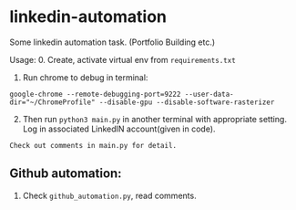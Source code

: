 # linkedin-automation
Some linkedin automation task. (Portfolio Building etc.)

Usage: 
0. Create, activate virtual env from ```requirements.txt```
1. Run chrome to debug  in terminal:
```shell
google-chrome --remote-debugging-port=9222 --user-data-dir="~/ChromeProfile" --disable-gpu --disable-software-rasterizer
```
2. Then run ```python3 main.py``` in another terminal with appropriate setting. Log in associated LinkedIN account(given in code).
```text
Check out comments in main.py for detail.
```


## Github automation: 

1. Check ```github_automation.py```, read comments.

